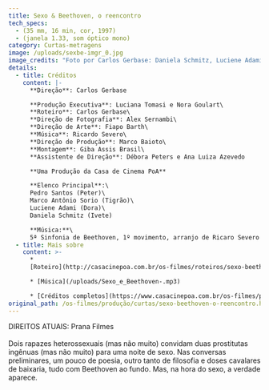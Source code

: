 ```yaml
---
title: Sexo & Beethoven, o reencontro
tech_specs:
  - (35 mm, 16 min, cor, 1997)
  - (janela 1.33, som óptico mono)
category: Curtas-metragens
image: /uploads/sexbe-imgr_0.jpg
image_credits: "Foto por Carlos Gerbase: Daniela Schmitz, Luciene Adami"
details:
  - title: Créditos
    content: |-
      **Direção**: Carlos Gerbase

      **Produção Executiva**: Luciana Tomasi e Nora Goulart\
      **Roteiro**: Carlos Gerbase\
      **Direção de Fotografia**: Alex Sernambi\
      **Direção de Arte**: Fiapo Barth\
      **Música**: Ricardo Severo\
      **Direção de Produção**: Marco Baioto\
      **Montagem**: Giba Assis Brasil\
      **Assistente de Direção**: Débora Peters e Ana Luiza Azevedo

      **Uma Produção da Casa de Cinema PoA**

      **Elenco Principal**:\
      Pedro Santos (Peter)\
      Marco Antônio Sorio (Tigrão)\
      Luciene Adami (Dora)\
      Daniela Schmitz (Ivete)

      **Música:**\
      5ª Sinfonia de Beethoven, 1º movimento, arranjo de Ricaro Severo
  - title: Mais sobre
    content: >-
      *
      [Roteiro](http://casacinepoa.com.br/os-filmes/roteiros/sexo-beethoven-o-reencontro)

      * [Música](/uploads/Sexo_e_Beethoven-.mp3)

      * [Créditos completos](https://www.casacinepoa.com.br/os-filmes/produção/curtas/sexo-beethoven-o-reencontro-créditos-completos.html)
original_path: /os-filmes/produção/curtas/sexo-beethoven-o-reencontro.html
---
```

D﻿IREITOS ATUAIS: Prana Filmes\
\
Dois rapazes heterossexuais (mas não muito) convidam duas prostitutas ingênuas (mas não muito) para uma noite de sexo. Nas conversas preliminares, um pouco de poesia, outro tanto de filosofia e doses cavalares de baixaria, tudo com Beethoven ao fundo. Mas, na hora do sexo, a verdade aparece.